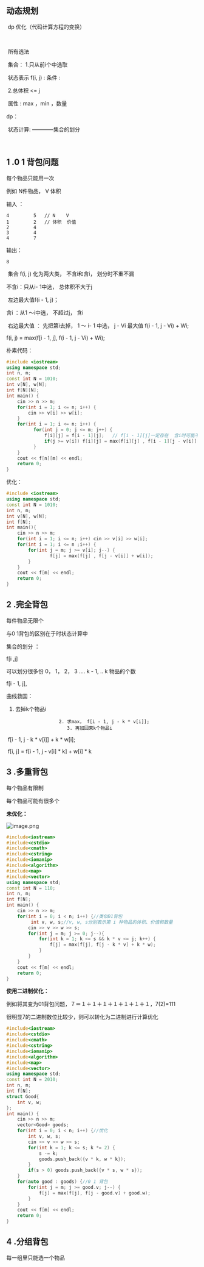 

## 动态规划

​                                                        dp 优化（代码计算方程的变换）

​           

​                                                                          所有选法                                      

​                                              集合：                                        1.只从前i个中选取

​            状态表示 f(i, j)  :                              条件 :         

​                                                                                                    2.总体积 <= j

​                                              属性 :  max ，min ，数量

dp：

 



​             状态计算:   ————集合的划分 

​                                            

## 1 .0 1 背包问题

每个物品只能用一次

例如 N件物品， V 体积



输入 ：

```
4         5   // N    V
1         2   // 体积  价值
2         4
3         4
4         7
```

输出：

```
8
```



​            集合  f(i, j) 化为两大类， 不含i和含i， 划分时不重不漏

不含i：只从i- 1中选， 总体积不大于j

​             左边最大值f(i - 1, j)；

含i ：从1 ～i中选， 不超过j， 含i

​             右边最大值 ： 先把第i去掉， 1 ～ i- 1 中选， j - Vi 最大值 f(i - 1, j - Vi)  + Wi;

f(i, j) = max(f[i - 1, j], f(i - 1, j - Vi)  + Wi);



朴素代码：

``` cpp
#include <iostream>
using namespace std;
int n, m;
const int N = 1010;
int v[N], w[N];
int f[N][N];
int main() {
    cin >> n >> m;
    for(int i = 1; i <= n; i++) {
        cin >> v[i] >> w[i];
    }
    for(int i = 1; i <= n; i++) {
          for(int j = 0; j <= m; j++) {
              f[i][j] = f[i - 1][j];   // f[i - 1][j]一定存在  含i时可能不存在； 
              if(j >= v[i]) f[i][j] = max(f[i][j] , f[i - 1][j - v[i]] + w[i]);
          }
    }
    cout << f[n][m] << endl;
    return 0;
}
```

优化：

```cpp
#include <iostream>
using namespace std;
const int N = 1010;
int n, m;
int v[N], w[N];
int f[N];
int main(){
    cin >> n >> m;
    for(int i = 1; i <= n; i++) cin >> v[i] >> w[i];
    for(int i = 1; i <= n ;i++) {
        for(int j = m; j >= v[i]; j--) {
                f[j] = max(f[j] , f[j - v[i]] + w[i]);
        }
    }
    cout << f[m] << endl;
    return 0;
}
```



## 2  .完全背包

每件物品无限个

与0 1背包的区别在于时状态计算中

集合的划分 ：

f[i ,j] 

可以划分很多份 0， 1， 2， 3 .... k - 1, .. k 物品的个数

f[i - 1, j], 

曲线救国： 

1. 去掉k个物品i

                       2. 求max， f[i - 1, j - k * v[i]];
                          3. 再加回来k个物品i

​    f[i - 1, j - k * v[i]] + k * w[i];

​    f[i, j] = f[i - 1, j - v[i] * k] + w[i] * k






## 3 .多重背包

每个物品有限制

每个物品可能有很多个

**未优化：** 

![image.png](http://ww1.sinaimg.cn/large/006Uqzbtly1gfd321vsryj30ov08ewgi.jpg)

```cpp
#include<iostream>
#include<cstdio>
#include<cmath>
#include<cstring>
#include<iomanip>
#include<algorithm>
#include<map>
#include<vector>
using namespace std;
const int N = 110;
int n, m;
int f[N];
int main() {
    cin >> n >> m;
    for(int i = 0; i < n; i++) {//类似01背包
         int v, w, s;//v, w, s分别表示第 i 种物品的体积、价值和数量
        cin >> v >> w >> s;
        for(int j = m; j >= 0; j--){
            for(int k = 1; k <= s && k * v <= j; k++) {
                f[j] = max(f[j], f[j - k * v] + k * w);
            }
        }
    }
    cout << f[m] << endl;
    return 0;
}
```

**使用二进制优化：**

例如将其变为01背包问题，７＝１＋１＋１＋１＋１＋１＋１，7(2)=111

很明显7的二进制数位比较少，则可以转化为二进制进行计算优化

```cpp
#include<iostream>
#include<cstdio>
#include<cmath>
#include<cstring>
#include<iomanip>
#include<algorithm>
#include<map>
#include<vector>
using namespace std;
const int N = 2010;
int n, m;
int f[N];
struct Good{
    int v, w;
};
int main() {
    cin >> n >> m;
    vector<Good> goods;
    for(int i = 0; i < n; i++) {//优化
        int v, w, s;
        cin >> v >> w >> s;
        for(int k = 1; k <= s; k *= 2) {
            s -= k;
            goods.push_back({v * k, w * k});
        }
        if(s > 0) goods.push_back({v * s, w * s});
    }
    for(auto good : goods) {//0 1 背包
        for(int j = m; j >= good.v; j--) {
            f[j] = max(f[j], f[j - good.v] + good.w);
        }
    }
    cout << f[m] << endl;
    return 0;
}

```



## 4 .分组背包

每一组里只能选一个物品

 

